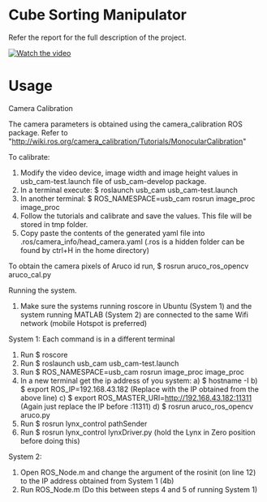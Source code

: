 # Cube Sorting Manipulator
Refer the report for the full description of the project.

[![Watch the video](https://img.youtube.com/vi/0IE7Sr5MsA4/maxresdefault.jpg)](https://youtu.be/0IE7Sr5MsA4)

# Usage 
Camera Calibration

The camera parameters is obtained using the camera_calibration ROS package.
Refer to "http://wiki.ros.org/camera_calibration/Tutorials/MonocularCalibration"

To calibrate:
1) Modify the video device, image width and image height values in usb_cam-test.launch file of usb_cam-develop package.
2) In a terminal execute:
	$ roslaunch usb_cam usb_cam-test.launch 
3) In another terminal:
	$ ROS_NAMESPACE=usb_cam rosrun image_proc image_proc
4) Follow the tutorials and calibrate and save the values. This file will be stored in  tmp folder.
5) Copy paste the contents of the generated yaml file into .ros/camera_info/head_camera.yaml (.ros is a hidden folder can be found by ctrl+H in the home directory)

To obtain the camera pixels of Aruco id run, $ rosrun aruco_ros_opencv aruco_cal.py 

Running the system.
1) Make sure the systems running roscore in Ubuntu (System 1) and the system running MATLAB (System 2) are connected to the same Wifi network
(mobile Hotspot is preferred)

System 1:
Each command is in a different terminal
1) Run $ roscore
2) Run $ roslaunch usb_cam usb_cam-test.launch 
3) Run $ ROS_NAMESPACE=usb_cam rosrun image_proc image_proc
4) In a new terminal get the ip address of you system:
	a) $ hostname -I
	b) $ export ROS_IP=192.168.43.182 (Replace with the IP obtained from the above line)
	c) $ export ROS_MASTER_URI=http://192.168.43.182:11311 (Again just replace the IP before :11311)
	d) $ rosrun aruco_ros_opencv aruco.py 
5) Run $ rosrun lynx_control pathSender
6) Run $ rosrun lynx_control lynxDriver.py (hold the Lynx in Zero position before doing this)

System 2:
1) Open ROS_Node.m and change the argument of the rosinit (on line 12) to the IP address obtained from System 1 (4b)
2) Run ROS_Node.m (Do this between steps 4 and 5 of running System 1)
